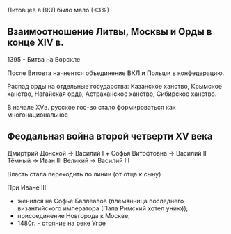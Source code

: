 Литовцев в ВКЛ было мало (<3%)

## Взаимоотношение Литвы, Москвы и Орды в конце XIV в. 

1395 - Битва на Ворскле

После Витовта начнентся объединение ВКЛ и Польши в конфедерацию.                                     

Распад орды на отдельные государства: Казанское ханство, Крымское ханство, Нагайская орда, Астраханское ханство, Сибирское ханство.

В начале XVв. русское гос-во стало формироваться как многонациональное 

## Феодальная война второй четверти XV века

Дмиртрий Донской -> Василий I + Софья Витофтовна -> Василий II Тёмный -> Иван III Великий -> Василий III 

Власть стала переходить по линии (от отца к сыну)

При Иване III: 
- женился на Софье Баллеалов (племянница последнего византийского императора (Папа Римский хотел унию));
- присоединение Новгорода к Москве;
- 1480г. - стояние на реке Угре